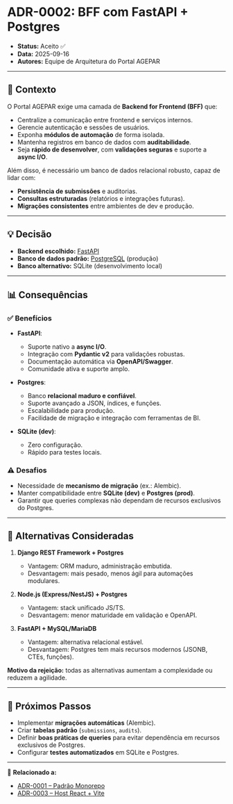 # ADR-0002: BFF com FastAPI + Postgres

- **Status:** Aceito ✅  
- **Data:** 2025-09-16  
- **Autores:** Equipe de Arquitetura do Portal AGEPAR  

---

## 🎯 Contexto

O Portal AGEPAR exige uma camada de **Backend for Frontend (BFF)** que:  
- Centralize a comunicação entre frontend e serviços internos.  
- Gerencie autenticação e sessões de usuários.  
- Exponha **módulos de automação** de forma isolada.  
- Mantenha registros em banco de dados com **auditabilidade**.  
- Seja **rápido de desenvolver**, com **validações seguras** e suporte a **async I/O**.  

Além disso, é necessário um banco de dados relacional robusto, capaz de lidar com:  
- **Persistência de submissões** e auditorias.  
- **Consultas estruturadas** (relatórios e integrações futuras).  
- **Migrações consistentes** entre ambientes de dev e produção.  

---

## 💡 Decisão

- **Backend escolhido:** [FastAPI](https://fastapi.tiangolo.com/)  
- **Banco de dados padrão:** [PostgreSQL](https://www.postgresql.org/) (produção)  
- **Banco alternativo:** SQLite (desenvolvimento local)  

---

## 📊 Consequências

### ✅ Benefícios
- **FastAPI**:  
  - Suporte nativo a **async I/O**.  
  - Integração com **Pydantic v2** para validações robustas.  
  - Documentação automática via **OpenAPI/Swagger**.  
  - Comunidade ativa e suporte amplo.  

- **Postgres**:  
  - Banco **relacional maduro e confiável**.  
  - Suporte avançado a JSON, índices, e funções.  
  - Escalabilidade para produção.  
  - Facilidade de migração e integração com ferramentas de BI.  

- **SQLite (dev)**:  
  - Zero configuração.  
  - Rápido para testes locais.  

### ⚠️ Desafios
- Necessidade de **mecanismo de migração** (ex.: Alembic).  
- Manter compatibilidade entre **SQLite (dev)** e **Postgres (prod)**.  
- Garantir que queries complexas não dependam de recursos exclusivos do Postgres.  

---

## 🔄 Alternativas Consideradas

1. **Django REST Framework + Postgres**  
   - Vantagem: ORM maduro, administração embutida.  
   - Desvantagem: mais pesado, menos ágil para automações modulares.  

2. **Node.js (Express/NestJS) + Postgres**  
   - Vantagem: stack unificado JS/TS.  
   - Desvantagem: menor maturidade em validação e OpenAPI.  

3. **FastAPI + MySQL/MariaDB**  
   - Vantagem: alternativa relacional estável.  
   - Desvantagem: Postgres tem mais recursos modernos (JSONB, CTEs, funções).  

**Motivo da rejeição:** todas as alternativas aumentam a complexidade ou reduzem a agilidade.  

---

## 📌 Próximos Passos

- Implementar **migrações automáticas** (Alembic).  
- Criar **tabelas padrão** (`submissions`, `audits`).  
- Definir **boas práticas de queries** para evitar dependência em recursos exclusivos de Postgres.  
- Configurar **testes automatizados** em SQLite e Postgres.  

---

🔗 **Relacionado a:**  
- [ADR-0001 – Padrão Monorepo](adr-0001-padrao-monorepo.md)  
- [ADR-0003 – Host React + Vite](adr-0003-host-react-vite.md)  
